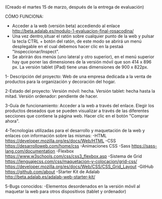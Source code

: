 (Creado el martes 15 de marzo, después de la entrega de evaluación)

CÓMO FUNCIONA:
- Acceder a la web (versión beta) accediendo al enlace http://beta.adalab.es/modulo-1-evaluacion-final-rosacodina/
- Una vez dentro,situar el ratón sobre cualquier punto de la web y pulsar la tecla CTRL + botón del ratón, de este modo se abrirá un menú desplegable en el cual debemos hacer clic en la pestaá "Inspeccionar/Inspect". 
- Se abrirán dos menús (uno lateral y otro superior), en el menú superior hay que poner las dimensiones de la versión móvil que son 414 x 896 px. La versión tablet (iPad) tiene unas dimensiones de 900 x 822px. 

1- Descripción del proyecto:
    Web de una empresa dedicada a la venta de productos para la organización y decoración del hogar.

2-Estado del proyecto: 
    Versión móvil: hecha.
    Versión tablet: hecha hasta la mitad.
    Versión ordenador: pendiente de hacer.
    
3-Guía de funcionamiento:
    Acceder a la web a través del enlace.
    Elegir los productos deseados que se pueden visualizar a través de las diferentes secciones que contiene la página web.
    Hacer clic en el botón "Comprar ahora".
  
4-Tecnologías utilizadas para el desarrollo y maquetación de la web y enlaces con información sobre las mismas:
    -HTML https://developer.mozilla.org/es/docs/Web/HTML
    -CSS https://desarrolloweb.com/home/css
    -Animaciones CSS
    -Sass https://sass-lang.com/documentation
    -Flexbox https://www.w3schools.com/css/css3_flexbox.asp
    -Sistema de Grid https://lenguajecss.com/css/maquetacion-y-colocacion/grid-css/  https://developer.mozilla.org/es/docs/Web/CSS/CSS_Grid_Layout
    -GitHub https://github.com/about
    -Starter Kit de Adalab http://beta.adalab.es/adalab-web-starter-kit/
    
5-Bugs conocidos:
    -Elementos desordenados en la versión móvil al maquetar la web para otros dispositivos (tablet y ordenador)
